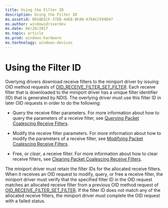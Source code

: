 ```yaml
---
title: Using the Filter ID
description: Using the Filter ID
ms.assetid: 005AD1CF-37EB-44E8-BFA0-676ACCF69D47
ms.author: windowsdriverdev
ms.date: 04/20/2017
ms.topic: article
ms.prod: windows-hardware
ms.technology: windows-devices
---
```


# Using the Filter ID


Overlying drivers download receive filters to the miniport driver by issuing OID method requests of [OID\_RECEIVE\_FILTER\_SET\_FILTER](https://msdn.microsoft.com/library/windows/hardware/ff569795). Each receive filter that is downloaded to the miniport driver has a unique filter identifier (ID) that is generated by NDIS. The overlying driver must use this filter ID in later OID requests in order to do the following:

-   Query the receive filter parameters. For more information about how to query the parameters of a receive filter, see [Querying Packet Coalescing Receive Filters](querying-packet-coalescing-receive-filters.md).

-   Modify the receive filter parameters. For more information about how to modify the parameters of a receive filter, see [Modifying Packet Coalescing Receive Filters](modifying-packet-coalescing-receive-filters.md).

-   Free, or *clear*, a receive filter. For more information about how to clear receive filters, see [Clearing Packet Coalescing Receive Filters](clearing-packet-coalescing-receive-filters.md).

The miniport driver must retain the filter IDs for the allocated receive filters. When it receives an OID request to modify, query, or free a receive filter, the miniport driver must verify that the specified filter ID in the OID request matches an allocated receive filter from a previous OID method request of [OID\_RECEIVE\_FILTER\_SET\_FILTER](https://msdn.microsoft.com/library/windows/hardware/ff569795). If the filter ID does not match any of the allocated receive filters, the miniport driver must complete the OID request with a failed status.

 

 





